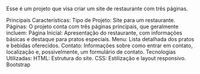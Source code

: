 Esse é um projeto que visa criar um site de restaurante com três páginas.

Principais Características:
Tipo de Projeto: Site para um restaurante.
Páginas: O projeto conta com três páginas principais, que geralmente incluem:
Página Inicial: Apresentação do restaurante, com informações básicas e destaque para pratos especiais.
Menu: Lista detalhada dos pratos e bebidas oferecidos.
Contato: Informações sobre como entrar em contato, localização e, possivelmente, um formulário de contato.
Tecnologias Utilizadas:
HTML: Estrutura do site.
CSS: Estilização e layout responsivo.
Bootstrap
